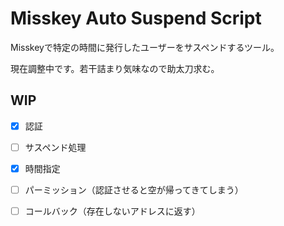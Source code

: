# Misskey Auto Suspend Script
Misskeyで特定の時間に発行したユーザーをサスペンドするツール。

現在調整中です。若干詰まり気味なので助太刀求む。

## WIP

- [x] 認証

- [ ] サスペンド処理 

- [x] 時間指定

- [ ] パーミッション（認証させると空が帰ってきてしまう）

- [ ] コールバック（存在しないアドレスに返す） 

